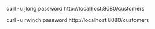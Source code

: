 curl -u jlong:password http://localhost:8080/customers

curl -u rwinch:password http://localhost:8080/customers